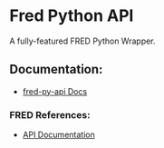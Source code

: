 # Fred Python API
A fully-featured FRED Python Wrapper.

## Documentation:
 - [fred-py-api Docs](https://github.com/zachspar/fred-py-api/wiki)

### FRED References:
 - [API Documentation](https://fred.stlouisfed.org/docs/api/fred/)